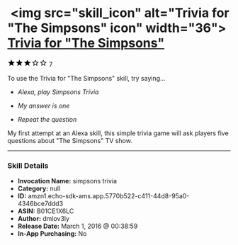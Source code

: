 # &nbsp;<img src="skill_icon" alt="Trivia for "The Simpsons" icon" width="36"> [Trivia for "The Simpsons"](http://alexa.amazon.com/#skills/amzn1.echo-sdk-ams.app.5770b522-c411-44d8-95a0-4346bce7ddd3)
![3 stars](../../images/ic_star_black_18dp_1x.png)![3 stars](../../images/ic_star_black_18dp_1x.png)![3 stars](../../images/ic_star_black_18dp_1x.png)![3 stars](../../images/ic_star_border_black_18dp_1x.png)![3 stars](../../images/ic_star_border_black_18dp_1x.png) 7

To use the Trivia for "The Simpsons" skill, try saying...

* *Alexa, play Simpsons Trivia*

* *My answer is one*

* *Repeat the question*

My first attempt at an Alexa skill, this simple trivia game will ask players five questions about "The Simpsons" TV show.

***

### Skill Details

* **Invocation Name:** simpsons trivia
* **Category:** null
* **ID:** amzn1.echo-sdk-ams.app.5770b522-c411-44d8-95a0-4346bce7ddd3
* **ASIN:** B01CE1X6LC
* **Author:** dmlov3ly
* **Release Date:** March 1, 2016 @ 00:38:59
* **In-App Purchasing:** No
